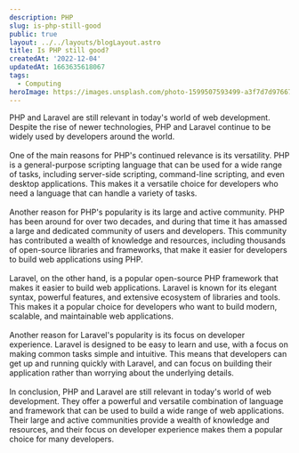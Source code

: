 ```yaml
---
description: PHP
slug: is-php-still-good
public: true
layout: ../../layouts/blogLayout.astro
title: Is PHP still good?
createdAt: '2022-12-04'
updatedAt: 1663635618067
tags:
  - Computing
heroImage: https://images.unsplash.com/photo-1599507593499-a3f7d7d97667?ixlib=rb-4.0.3&ixid=MnwxMjA3fDB8MHxzZWFyY2h8Mnx8cGhwfGVufDB8fDB8fA%3D%3D&w=1000&q=80
---
```


PHP and Laravel are still relevant in today's world of web development. Despite the rise of newer technologies, PHP and Laravel continue to be widely used by developers around the world.
<br/>
<br/>
One of the main reasons for PHP's continued relevance is its versatility. PHP is a general-purpose scripting language that can be used for a wide range of tasks, including server-side scripting, command-line scripting, and even desktop applications. This makes it a versatile choice for developers who need a language that can handle a variety of tasks.
<br/>
<br/>
Another reason for PHP's popularity is its large and active community. PHP has been around for over two decades, and during that time it has amassed a large and dedicated community of users and developers. This community has contributed a wealth of knowledge and resources, including thousands of open-source libraries and frameworks, that make it easier for developers to build web applications using PHP.
<br/>
<br/>
Laravel, on the other hand, is a popular open-source PHP framework that makes it easier to build web applications. Laravel is known for its elegant syntax, powerful features, and extensive ecosystem of libraries and tools. This makes it a popular choice for developers who want to build modern, scalable, and maintainable web applications.
<br/>
<br/>
Another reason for Laravel's popularity is its focus on developer experience. Laravel is designed to be easy to learn and use, with a focus on making common tasks simple and intuitive. This means that developers can get up and running quickly with Laravel, and can focus on building their application rather than worrying about the underlying details.
<br/>
<br/>
In conclusion, PHP and Laravel are still relevant in today's world of web development. They offer a powerful and versatile combination of language and framework that can be used to build a wide range of web applications. Their large and active communities provide a wealth of knowledge and resources, and their focus on developer experience makes them a popular choice for many developers.